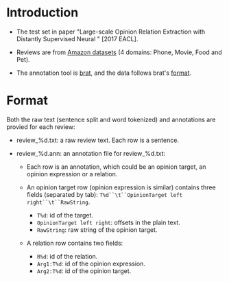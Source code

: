 # Introduction

- The test set in paper "Large-scale Opinion Relation Extraction with Distantly Supervised Neural " [2017 EACL].
 
- Reviews are from [Amazon datasets](http://jmcauley.ucsd.edu/data/amazon/) (4 domains: Phone, Movie, Food and Pet).

- The annotation tool is [brat](http://brat.nlplab.org/), and the data follows brat's [format](http://brat.nlplab.org/manual.html).


# Format

Both the raw text (sentence split and word tokenized) and annotations are provied for each review:

- review_%d.txt: a raw review text. Each row is a sentence.

- review_%d.ann: an annotation file for review_%d.txt:

  - Each row is an annotation, which could be an opinion target, an opinion expression or a relation.

  - An opinion target row (opinion expression is similar) contains three fields (separated by tab): `T%d``\t``OpinionTarget left right``\t``RawString`.
  	- `T%d`: id of the target.
  	- `OpinionTarget left right`: offsets in the plain text.
  	- `RawString`: raw string of the opinion target.

  - A relation row contains two fields:
  	- `R%d`: id of the relation.
  	- `Arg1:T%d`: id of the opinion expression.
  	- `Arg2:T%d`: id of the opinion target.
